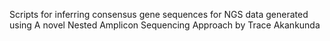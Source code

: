 Scripts for inferring consensus gene sequences for NGS data generated using A novel Nested Amplicon Sequencing Approach by Trace Akankunda
